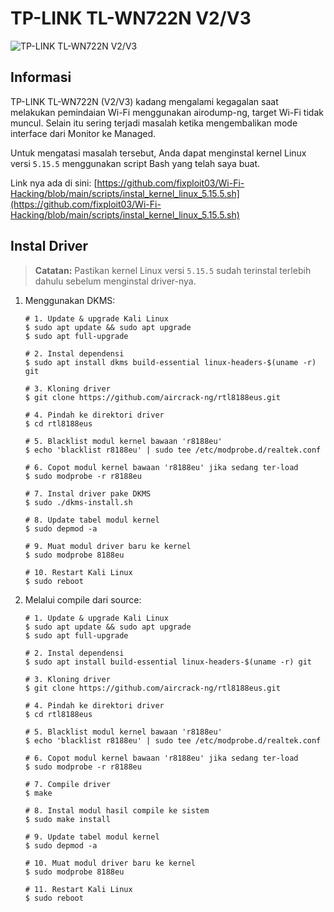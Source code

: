 # TP-LINK TL-WN722N V2/V3

![TP-LINK TL-WN722N V2/V3](https://github.com/fixploit03/Pentest-WiFi/blob/main/instal%20driver/TP-LINK%20TL-WN722N%20V2/img/tplink-tlwn722n-v2.jpg)

## Informasi 

TP-LINK TL-WN722N (V2/V3) kadang mengalami kegagalan saat melakukan pemindaian Wi-Fi menggunakan airodump-ng, target Wi-Fi tidak muncul. Selain itu sering terjadi masalah ketika mengembalikan mode interface dari Monitor ke Managed.

Untuk mengatasi masalah tersebut, Anda dapat menginstal kernel Linux versi `5.15.5` menggunakan script Bash yang telah saya buat.

Link nya ada di sini: [https://github.com/fixploit03/Wi-Fi-Hacking/blob/main/scripts/instal_kernel_linux_5.15.5.sh](https://github.com/fixploit03/Wi-Fi-Hacking/blob/main/scripts/instal_kernel_linux_5.15.5.sh)

## Instal Driver

> **Catatan:** Pastikan kernel Linux versi `5.15.5` sudah terinstal terlebih dahulu sebelum menginstal driver-nya.

1. Menggunakan DKMS:

   ```
   # 1. Update & upgrade Kali Linux
   $ sudo apt update && sudo apt upgrade
   $ sudo apt full-upgrade

   # 2. Instal dependensi
   $ sudo apt install dkms build-essential linux-headers-$(uname -r) git

   # 3. Kloning driver
   $ git clone https://github.com/aircrack-ng/rtl8188eus.git

   # 4. Pindah ke direktori driver
   $ cd rtl8188eus

   # 5. Blacklist modul kernel bawaan 'r8188eu'
   $ echo 'blacklist r8188eu' | sudo tee /etc/modprobe.d/realtek.conf

   # 6. Copot modul kernel bawaan 'r8188eu' jika sedang ter-load
   $ sudo modprobe -r r8188eu
   
   # 7. Instal driver pake DKMS
   $ sudo ./dkms-install.sh

   # 8. Update tabel modul kernel
   $ sudo depmod -a

   # 9. Muat modul driver baru ke kernel
   $ sudo modprobe 8188eu

   # 10. Restart Kali Linux
   $ sudo reboot
   ```
2. Melalui compile dari source:

   ```
   # 1. Update & upgrade Kali Linux
   $ sudo apt update && sudo apt upgrade
   $ sudo apt full-upgrade

   # 2. Instal dependensi
   $ sudo apt install build-essential linux-headers-$(uname -r) git

   # 3. Kloning driver
   $ git clone https://github.com/aircrack-ng/rtl8188eus.git

   # 4. Pindah ke direktori driver
   $ cd rtl8188eus

   # 5. Blacklist modul kernel bawaan 'r8188eu'
   $ echo 'blacklist r8188eu' | sudo tee /etc/modprobe.d/realtek.conf

   # 6. Copot modul kernel bawaan 'r8188eu' jika sedang ter-load
   $ sudo modprobe -r r8188eu

   # 7. Compile driver
   $ make

   # 8. Instal modul hasil compile ke sistem
   $ sudo make install

   # 9. Update tabel modul kernel
   $ sudo depmod -a

   # 10. Muat modul driver baru ke kernel
   $ sudo modprobe 8188eu

   # 11. Restart Kali Linux
   $ sudo reboot
   ```
